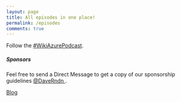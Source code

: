 ```yaml
---
layout: page
title: All episodes in one place!
permalink: /episodes
comments: true
---
```


<div class="row justify-content-between">
<div class="col-md-8 pr-5">

<p><script src="https://www.buzzsprout.com/704541.js?player=large" type="text/javascript" charset="utf-8"></script></p>

<p>Follow the  <a href="https://twitter.com/hashtag/WikiAzurePodcast">#WikiAzurePodcast</a>.</p>

</div>

<div class="col-md-4">

<div class="sticky-top sticky-top-80">
<h5>Sponsors</h5>

<p>Feel free to send a Direct Message to get a copy of our sponsorship guidelines <a target="_blank" href="https://twitter.com/daverndn"> <i class="fab fa-twitter"></i> @DaveRndn </a>.</p>


<a target="_blank" href="https://wikiazure.com/blog" class="btn btn-warning">Blog</a>

</div>
</div>
</div>
